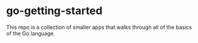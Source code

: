 # go-getting-started
This repo is a collection of smaller apps that walks through all of the basics of the Go language.
